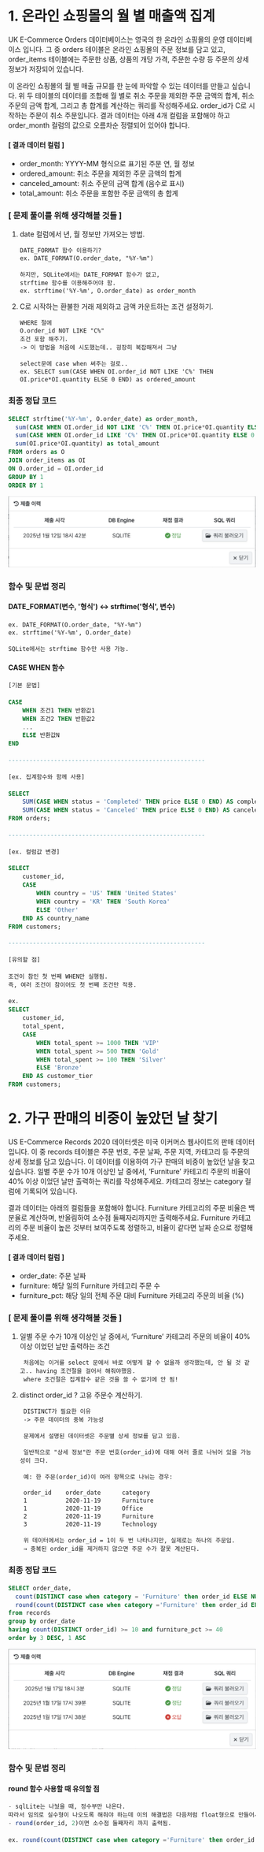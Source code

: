 # 1. 온라인 쇼핑몰의 월 별 매출액 집계

UK E-Commerce Orders 데이터베이스는 영국의 한 온라인 쇼핑몰의 운영 데이터베이스 입니다. 그 중 orders 테이블은 온라인 쇼핑몰의 주문 정보를 담고 있고, order_items 테이블에는 주문한 상품, 상품의 개당 가격, 주문한 수량 등 주문의 상세 정보가 저장되어 있습니다.

이 온라인 쇼핑몰의 월 별 매출 규모를 한 눈에 파악할 수 있는 데이터를 만들고 싶습니다. 위 두 테이블의 데이터를 조합해 월 별로 취소 주문을 제외한 주문 금액의 합계, 취소 주문의 금액 합계, 그리고 총 합계를 계산하는 쿼리를 작성해주세요. order_id가 C로 시작하는 주문이 취소 주문입니다. 결과 데이터는 아래 4개 컬럼을 포함해야 하고 order_month 컬럼의 값으로 오름차순 정렬되어 있어야 합니다.



#### [ 결과 데이터 컬럼 ]
- order_month: YYYY-MM 형식으로 표기된 주문 연, 월 정보
- ordered_amount: 취소 주문을 제외한 주문 금액의 합계
- canceled_amount: 취소 주문의 금액 합계 (음수로 표시)
- total_amount: 취소 주문을 포함한 주문 금액의 총 합계

### [ 문제 풀이를 위해 생각해볼 것들 ]
1. date 컬럼에서 년, 월 정보만 가져오는 방법.
   ```
   DATE_FORMAT 함수 이용하기?
   ex. DATE_FORMAT(O.order_date, "%Y-%m")

   하지만, SQLite에서는 DATE_FORMAT 함수가 없고,
   strftime 함수를 이용해주어야 함.
   ex. strftime('%Y-%m', O.order_date) as order_month
   ```
2. C로 시작하는 환불한 거래 제외하고 금액 카운트하는 조건 설정하기.
   ```
   WHERE 절에 
   O.order_id NOT LIKE "C%"
   조건 포함 해주기.
   -> 이 방법을 처음에 시도했는데.. 굉장히 복잡해져서 그냥

   select문에 case when 써주는 걸로..
   ex. SELECT sum(CASE WHEN OI.order_id NOT LIKE 'C%' THEN OI.price*OI.quantity ELSE 0 END) as ordered_amount

   ```

### 최종 정답 코드
```SQL
SELECT strftime('%Y-%m', O.order_date) as order_month,
  sum(CASE WHEN OI.order_id NOT LIKE 'C%' THEN OI.price*OI.quantity ELSE 0 END) as ordered_amount,
  sum(CASE WHEN OI.order_id LIKE 'C%' THEN OI.price*OI.quantity ELSE 0 END) as canceled_amount,
  sum(OI.price*OI.quantity) as total_amount
FROM orders as O
JOIN order_items as OI
ON O.order_id = OI.order_id
GROUP BY 1
ORDER BY 1
```
![img](/image_w8/1answer.png)

### 함수 및 문법 정리

#### DATE_FORMAT(변수, '형식') ↔ strftime('형식', 변수)
```
ex. DATE_FORMAT(O.order_date, "%Y-%m")
ex. strftime('%Y-%m', O.order_date)

SQLite에서는 strftime 함수만 사용 가능.
```
#### CASE WHEN 함수
```SQL
[기본 문법]

CASE
    WHEN 조건1 THEN 반환값1
    WHEN 조건2 THEN 반환값2
    ...
    ELSE 반환값N
END

--------------------------------------------------------

[ex. 집계함수와 함께 사용]

SELECT 
    SUM(CASE WHEN status = 'Completed' THEN price ELSE 0 END) AS completed_sales,
    SUM(CASE WHEN status = 'Canceled' THEN price ELSE 0 END) AS canceled_sales
FROM orders;

--------------------------------------------------------

[ex. 컬럼값 변경]

SELECT 
    customer_id,
    CASE 
        WHEN country = 'US' THEN 'United States'
        WHEN country = 'KR' THEN 'South Korea'
        ELSE 'Other'
    END AS country_name
FROM customers;

--------------------------------------------------------

[유의할 점]

조건이 참인 첫 번째 WHEN만 실행됨.
즉, 여러 조건이 참이어도 첫 번째 조건만 적용.

ex. 
SELECT 
    customer_id,
    total_spent,
    CASE 
        WHEN total_spent >= 1000 THEN 'VIP'
        WHEN total_spent >= 500 THEN 'Gold'
        WHEN total_spent >= 100 THEN 'Silver'
        ELSE 'Bronze'
    END AS customer_tier
FROM customers;

```

# 2. 가구 판매의 비중이 높았던 날 찾기

US E-Commerce Records 2020 데이터셋은 미국 이커머스 웹사이트의 판매 데이터 입니다. 이 중 records 테이블은 주문 번호, 주문 날짜, 주문 지역, 카테고리 등 주문의 상세 정보를 담고 있습니다. 이 데이터를 이용하여 가구 판매의 비중이 높았던 날을 찾고 싶습니다. 일별 주문 수가 10개 이상인 날 중에서, ‘Furniture’ 카테고리 주문의 비율이 40% 이상 이었던 날만 출력하는 쿼리를 작성해주세요. 카테고리 정보는 category 컬럼에 기록되어 있습니다.

결과 데이터는 아래의 컬럼들을 포함해야 합니다. Furniture 카테고리의 주문 비율은 백분율로 계산하며, 반올림하여 소수점 둘째자리까지만 출력해주세요. Furniture 카테고리의 주문 비율이 높은 것부터 보여주도록 정렬하고, 비율이 같다면 날짜 순으로 정렬해주세요.


#### [ 결과 데이터 컬럼 ]
- order_date: 주문 날짜
- furniture: 해당 일의 Furniture 카테고리 주문 수
- furniture_pct: 해당 일의 전체 주문 대비 Furniture 카테고리 주문의 비율 (%)


### [ 문제 풀이를 위해 생각해볼 것들 ]
1. 일별 주문 수가 10개 이상인 날 중에서, ‘Furniture’ 카테고리 주문의 비율이 40% 이상 이었던 날만 출력하는 조건
   ```
    처음에는 이거를 select 문에서 바로 어떻게 할 수 없을까 생각했는데, 안 될 것 같고.. having 조건절을 걸어서 해줘야했음.
    where 조건절은 집계함수 같은 것을 쓸 수 없기에 안 됨!
   ```


2. distinct order_id ? 고유 주문수 계산하기.
   ```
    DISTINCT가 필요한 이유
    -> 주문 데이터의 중복 가능성

    문제에서 설명된 데이터셋은 주문별 상세 정보를 담고 있음.

    일반적으로 "상세 정보"란 주문 번호(order_id)에 대해 여러 줄로 나뉘어 있을 가능성이 크다.

    예: 한 주문(order_id)이 여러 항목으로 나뉘는 경우:

    order_id	order_date	    category
    1	        2020-11-19	    Furniture
    1	        2020-11-19	    Office
    2	        2020-11-19	    Furniture
    3	        2020-11-19	    Technology

    위 데이터에서는 order_id = 1이 두 번 나타나지만, 실제로는 하나의 주문임.
    → 중복된 order_id를 제거하지 않으면 주문 수가 잘못 계산된다.
   ```

### 최종 정답 코드
```SQL
SELECT order_date, 
  count(DISTINCT case when category = 'Furniture' then order_id ELSE NULL END) as furniture, 
  round(count(DISTINCT case when category ='Furniture' then order_id ELSE NULL END) *100.0 /count(DISTINCT order_id), 2) as furniture_pct
from records
group by order_date
having count(DISTINCT order_id) >= 10 and furniture_pct >= 40
order by 3 DESC, 1 ASC
```
![img](/image_w8/2answer.png)

### 함수 및 문법 정리

#### round 함수 사용할 때 유의할 점
```SQL
- sqlLite는 나눴을 때, 정수부만 나온다.
따라서 임의로 실수형이 나오도록 해줘야 하는데 이의 해결법은 다음처럼 float형으로 만들어서 진행해주면 된다.
- round(order_id, 2)이면 소수점 둘째자리 까지 출력됨.

ex. round(count(DISTINCT case when category ='Furniture' then order_id ELSE NULL END) *100.0 /count(DISTINCT order_id), 2) as furniture_pct

```
